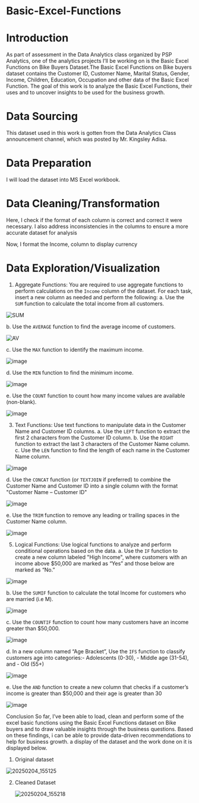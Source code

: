 # Basic-Excel-Functions 
# Introduction
As part of assessment in the Data Analytics class organized by PSP Analytics, one of the analytics projects I’ll be working on is the Basic Excel Functions on Bike Buyers Dataset.The Basic Excel Functions on Bike buyers dataset contains the Customer ID,	Customer Name,	Marital Status,	Gender,	Income,	Children,	Education,	Occupation and other data of the Basic Excel Function. The goal of this work is to analyze the Basic Excel Functions, their uses and to uncover insights to be used for the business growth.

# Data Sourcing
This dataset used in this work is gotten from the Data Analytics Class announcement channel, which was posted by Mr. Kingsley Adisa.

# Data Preparation
I will load the dataset into  MS Excel workbook.

# Data Cleaning/Transformation
Here, I check if the format of each column is correct and correct it were necessary. I also address inconsistencies in the columns to ensure a more accurate dataset for analysis

Now, I format the Income, column to display currency

# Data Exploration/Visualization
1. Aggregate Functions: You are required to use aggregate functions to perform calculations on the 
`Income` column of the dataset. For each task, insert a new column as needed and perform the 
following:
  a. Use the `SUM` function to calculate the total income from all customers.

  ![SUM](https://github.com/user-attachments/assets/8c63a2d2-eed7-4e31-bed8-df7e3907b7a7)

  b. Use the `AVERAGE` function to find the average income of customers.

  ![AV](https://github.com/user-attachments/assets/eb6f4bf7-19de-4ff7-b3fb-10aa75f50bd7)

  c. Use the `MAX` function to identify the maximum income.

  ![image](https://github.com/user-attachments/assets/0d57e8d3-7976-4dbf-9d90-99e49f9280ba)

  d. Use the `MIN` function to find the minimum income.
  
  ![image](https://github.com/user-attachments/assets/15cc2189-0b03-40d9-9e72-db0839886bae)

  e. Use the `COUNT` function to count how many income values are available (non-blank).

  ![image](https://github.com/user-attachments/assets/d4e5585e-5ba0-433e-9640-4fe41be2f7cf)

3. Text Functions: Use text functions to manipulate data in the Customer Name and Customer ID
columns.
  a. Use the `LEFT` function to extract the first 2 characters from the Customer ID column.
  b. Use the `RIGHT` function to extract the last 3 characters of the Customer Name column.
  c. Use the `LEN` function to find the length of each name in the Customer Name column.

  ![image](https://github.com/user-attachments/assets/c6b6ebd7-67a5-4724-99bf-8e7f80ee940f)

  d. Use the `CONCAT` function (or `TEXTJOIN` if preferred) to combine the Customer Name and Customer ID into a single column with the format "Customer Name – Customer ID"

  ![image](https://github.com/user-attachments/assets/66e81a80-643a-4dad-98b2-b3522bc040c1)

  e. Use the `TRIM` function to remove any leading or trailing spaces in the Customer Name column.

  ![image](https://github.com/user-attachments/assets/03167747-a2b8-46ef-8906-fb95177c3b32)

  
5. Logical Functions: Use logical functions to analyze and perform conditional operations based on 
  the data.
  a. Use the `IF` function to create a new column labeled "High Income", where customers with an income above $50,000 are marked as “Yes” and those below are marked as “No.”

  ![image](https://github.com/user-attachments/assets/25d40c16-998b-461c-b606-9ed67a420b99)

  b. Use the `SUMIF` function to calculate the total Income for customers who are married (i.e M).

  ![image](https://github.com/user-attachments/assets/d8985622-e4e6-4498-84d4-becd49627bb0)

  c. Use the `COUNTIF` function to count how many customers have an income greater than $50,000.

  ![image](https://github.com/user-attachments/assets/ab455dde-3f2d-4c8c-b862-0537f83924a2)

  d. In a new column named “Age Bracket”, Use the `IFS` function to classify customers age into categories:- Adolescents (0-30), - Middle age (31-54), and - Old (55+)

  ![image](https://github.com/user-attachments/assets/0dee2cee-cd69-482b-859c-ff8993c92603)

  e. Use the `AND` function to create a new column that checks if a customer’s income is greater than $50,000 and their age is greater than 30

  ![image](https://github.com/user-attachments/assets/65bdc4c1-2a9e-4d6b-8a0c-0a4e1e5202c4)


Conclusion
So far, I’ve been able to load, clean and perform some of the excel basic functions using the Basic Excel Functions dataset on Bike buyers and to draw valuable insights through the business questions. Based on these findings, i can be able to provide data-driven recommendations to help for business growth. a display of the dataset and the work done on it is displayed below.

1. Original dataset 

  ![20250204_155125](https://github.com/user-attachments/assets/607c4384-9e4c-4f27-8c8b-ded089efe667)

2. Cleaned Dataset

   ![20250204_155218](https://github.com/user-attachments/assets/c0f3ad66-150b-4201-bf5d-b595fec49f37)


